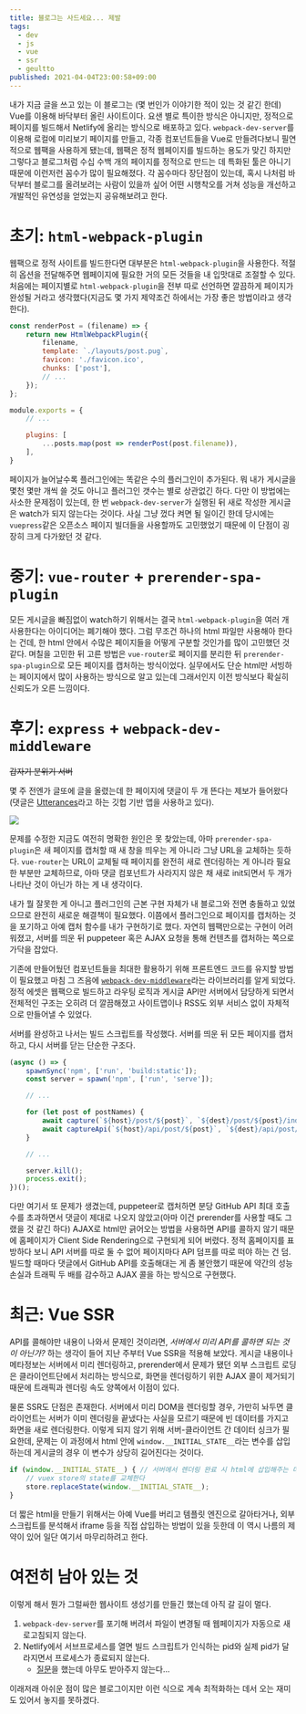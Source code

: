 ```yaml
---
title: 블로그는 사드세요... 제발
tags:
  - dev
  - js
  - vue
  - ssr
  - geultto
published: 2021-04-04T23:00:58+09:00
---
```


내가 지금 글을 쓰고 있는 이 블로그는 (몇 번인가 이야기한 적이 있는 것 같긴 한데) Vue를 이용해 바닥부터 올린 사이트이다. 요샌 별로 특이한 방식은 아니지만, 정적으로 페이지를 빌드해서 Netlify에 올리는 방식으로 배포하고 있다. `webpack-dev-server`를 이용해 로컬에 미리보기 페이지를 만들고, 각종 컴포넌트들을 Vue로 만들려다보니 필연적으로 웹팩을 사용하게 됐는데, 웹팩은 정적 웹페이지를 빌드하는 용도가 맞긴 하지만 그렇다고 블로그처럼 수십 수백 개의 페이지를 정적으로 만드는 데 특화된 툴은 아니기 때문에 이런저런 꼼수가 많이 필요해졌다. 각 꼼수마다 장단점이 있는데, 혹시 나처럼 바닥부터 블로그를 올려보려는 사람이 있을까 싶어 어떤 시행착오를 거쳐 성능을 개선하고 개발적인 유연성을 얻었는지 공유해보려고 한다.

# 초기: `html-webpack-plugin`

웹팩으로 정적 사이트를 빌드한다면 대부분은 `html-webpack-plugin`을 사용한다. 적절히 옵션을 전달해주면 웹페이지에 필요한 거의 모든 것들을 내 입맛대로 조절할 수 있다. 처음에는 페이지별로 `html-webpack-plugin`을 전부 따로 선언하면 깔끔하게 페이지가 완성될 거라고 생각했다(지금도 몇 가지 제약조건 하에서는 가장 좋은 방법이라고 생각한다).

```js
const renderPost = (filename) => {
    return new HtmlWebpackPlugin({
        filename,
        template: `./layouts/post.pug`,
        favicon: './favicon.ico',
        chunks: ['post'],
		// ...
    });
};

module.exports = {
	// ...

	plugins: [
		...posts.map(post => renderPost(post.filename)),
	],
}
```

페이지가 늘어날수록 플러그인에는 똑같은 수의 플러그인이 추가된다. 뭐 내가 게시글을 몇천 몇만 개씩 쓸 것도 아니고 플러그인 갯수는 별로 상관없긴 하다. 다만 이 방법에는 사소한 문제점이 있는데, 한 번 `webpack-dev-server`가 실행된 뒤 새로 작성한 게시글은 watch가 되지 않는다는 것이다. 사실 그냥 껐다 켜면 될 일이긴 한데 당시에는 `vuepress`같은 오픈소스 페이지 빌더들을 사용할까도 고민했었기 때문에 이 단점이 굉장히 크게 다가왔던 것 같다.

# 중기: `vue-router` + `prerender-spa-plugin`

모든 게시글을 빠짐없이 watch하기 위해서는 결국 `html-webpack-plugin`을 여러 개 사용한다는 아이디어는 폐기해야 했다. 그럼 무조건 하나의 html 파일만 사용해아 한다는 건데, 한 html 안에서 수많은 페이지들을 어떻게 구분할 것인가를 많이 고민했던 것 같다. 며칠을 고민한 뒤 고른 방법은 `vue-router`로 페이지를 분리한 뒤 `prerender-spa-plugin`으로 모든 페이지를 캡처하는 방식이었다. 실무에서도 단순 html만 서빙하는 페이지에서 많이 사용하는 방식으로 알고 있는데 그래서인지 이전 방식보다 확실히 신뢰도가 오른 느낌이다.

# 후기: `express` + `webpack-dev-middleware`

~~갑자기 분위기 서버~~

몇 주 전엔가 글또에 글을 올렸는데 한 페이지에 댓글이 두 개 뜬다는 제보가 들어왔다(댓글은 [Utterances](https://utteranc.es/)라고 하는 깃헙 기반 앱을 사용하고 있다).

![](./assets/comment-error.png)

문제를 수정한 지금도 여전히 명확한 원인은 못 찾았는데, 아마 `prerender-spa-plugin`은 새 페이지를 캡처할 때 새 창을 띄우는 게 아니라 그냥 URL을 교체하는 듯하다. `vue-router`는 URL이 교체될 때 페이지를 완전히 새로 렌더링하는 게 아니라 필요한 부분만 교체하므로, 아마 댓글 컴포넌트가 사라지지 않은 채 새로 init되면서 두 개가 나타난 것이 아닌가 하는 게 내 생각이다.

내가 뭘 잘못한 게 아니고 플러그인의 근본 구현 자체가 내 블로그와 전면 충돌하고 있었으므로 완전히 새로운 해결책이 필요했다. 이쯤에서 플러그인으로 페이지를 캡처하는 것을 포기하고 아예 캡처 함수를 내가 구현하기로 했다. 자연히 웹팩만으로는 구현이 어려워졌고, 서버를 띄운 뒤 puppeteer 혹은 AJAX 요청을 통해 컨텐츠를 캡처하는 쪽으로 가닥을 잡았다.

기존에 만들어뒀던 컴포넌트들을 최대한 활용하기 위해 프론트엔드 코드를 유지할 방법이 필요했고 마침 그 즈음에 [`webpack-dev-middleware`](https://jeonghwan-kim.github.io/dev/2020/07/18/webpack-dev-middleware.html)라는 라이브러리를 알게 되었다. 정적 에셋은 웹팩으로 빌드하고 라우팅 로직과 게시글 API만 서버에서 담당하게 되면서 전체적인 구조는 오히려 더 깔끔해졌고 사이트맵이나 RSS도 외부 서비스 없이 자체적으로 만들어낼 수 있었다.

서버를 완성하고 나서는 빌드 스크립트를 작성했다. 서버를 띄운 뒤 모든 페이지를 캡처하고, 다시 서버를 닫는 단순한 구조다.

```js
(async () => {
	spawnSync('npm', ['run', 'build:static']);
	const server = spawn('npm', ['run', 'serve']);

	// ...

	for (let post of postNames) {
		await capture(`${host}/post/${post}`, `${dest}/post/${post}/index.html`);
		await captureApi(`${host}/api/post/${post}`, `${dest}/api/post/${post}.json`);
	}

	// ...

	server.kill();
	process.exit();
})();
```

다만 여기서 또 문제가 생겼는데, puppeteer로 캡처하면 분당 GitHub API 최대 호출수를 초과하면서 댓글이 제대로 나오지 않았고(아마 이건 prerender를 사용할 때도 그랬을 것 같긴 하다) AJAX로 html만 긁어오는 방법을 사용하면 API를 콜하지 않기 때문에 홈페이지가 Client Side Rendering으로 구현되게 되어 버렸다. 정적 홈페이지를 표방하다 보니 API 서버를 따로 둘 수 없어 페이지마다 API 덤프를 따로 떠야 하는 건 덤. 빌드할 때마다 댓글에서 GitHub API를 호출해대는 게 좀 불안했기 때문에 약간의 성능 손실과 트래픽 두 배를 감수하고 AJAX 콜을 하는 방식으로 구현했다.

# 최근: Vue SSR

API를 콜해야만 내용이 나와서 문제인 것이라면, *서버에서 미리 API를 콜하면 되는 것이 아닌가?* 하는 생각이 들어 지난 주부터 Vue SSR을 적용해 보았다. 게시글 내용이나 메타정보는 서버에서 미리 렌더링하고, prerender에서 문제가 됐던 외부 스크립트 로딩은 클라이언트단에서 처리하는 방식으로, 화면을 렌더링하기 위한 AJAX 콜이 제거되기 때문에 트래픽과 렌더링 속도 양쪽에서 이점이 있다.

물론 SSR도 단점은 존재한다. 서버에서 미리 DOM을 렌더링할 경우, 가만히 놔두면 클라이언트는 서버가 이미 렌더링을 끝냈다는 사실을 모르기 때문에 빈 데이터를 가지고 화면을 새로 렌더링한다. 이렇게 되지 않기 위해 서버-클라이언트 간 데이터 싱크가 필요한데, 문제는 이 과정에서 html 안에 `window.__INITIAL_STATE__`라는 변수를 삽입하는데 게시글의 경우 이 변수가 상당히 길어진다는 것이다.

```js
if (window.__INITIAL_STATE__) { // 서버에서 렌더링 완료 시 html에 삽입해주는 데이터. 매우 길다
	// vuex store의 state를 교체한다
	store.replaceState(window.__INITIAL_STATE__);
}
```

더 짧은 html을 만들기 위해서는 아예 Vue를 버리고 템플릿 엔진으로 갈아타거나, 외부 스크립트를 분석해서 iframe 등을 직접 삽입하는 방법이 있을 듯한데 이 역시 나름의 제약이 있어 일단 여기서 마무리하려고 한다.

# 여전히 남아 있는 것

이렇게 해서 뭔가 그럴싸한 웹사이트 생성기를 만들긴 했는데 아직 갈 길이 멀다.

1. `webpack-dev-server`를 포기해 버려서 파일이 변경될 때 웹페이지가 자동으로 새로고침되지 않는다.
2. Netlify에서 서브프로세스를 열면 빌드 스크립트가 인식하는 pid와 실제 pid가 달라지면서 프로세스가 종료되지 않는다.
	- [질문](https://stackoverflow.com/questions/66636946/netlify-has-different-pid-on-build-process)을 했는데 아무도 받아주지 않는다...

이래저래 아쉬운 점이 많은 블로그이지만 이런 식으로 계속 최적화하는 데서 오는 재미도 있어서 놓지를 못하겠다.
